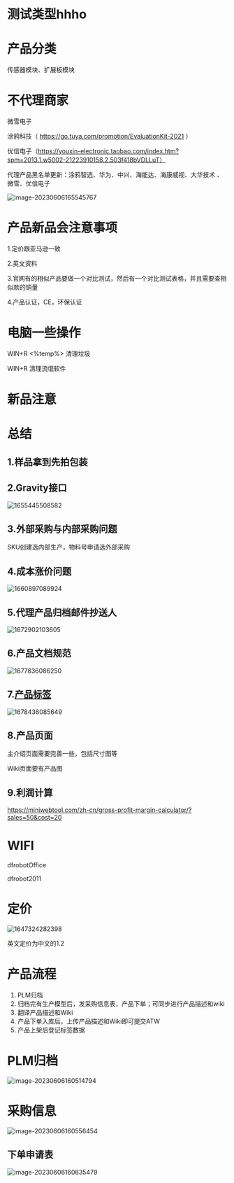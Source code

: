 # 测试类型hhho

# 产品分类

传感器模块、扩展板模块

# 不代理商家

微雪电子

涂鸦科技（ https://go.tuya.com/promotion/EvaluationKit-2021 ）

优信电子（https://youxin-electronic.taobao.com/index.htm?spm=2013.1.w5002-21223910158.2.503f418bVDLLuT）

 代理产品黑名单更新：涂鸦智选、华为、中兴、海能达、海康威视、大华技术 、微雪、优信电子

![image-20230606165545767](D:\桌面\remite\image-20230606165545767.png)

# 产品新品会注意事项

1.定价跟亚马逊一致

2.英文资料

3.官网有的相似产品要做一个对比测试，然后有一个对比测试表格，并且需要查相似款的销量

4.产品认证，CE，环保认证

# 电脑一些操作

WIN+R <%temp%> 清理垃圾

WIN+R <mrt> 清理流氓软件

# 新品注意

# 总结

## 1.样品拿到先拍包装

## 2.Gravity接口

![1655445508582](C:\Users\df\AppData\Roaming\Typora\typora-user-images\1655445508582.png)

## 3.外部采购与内部采购问题

SKU创建选内部生产，物料号申请选外部采购

## 4.成本涨价问题

![1660897089924](ipic/1660897089924-1660897089990.png)

## 5.代理产品归档邮件抄送人

![1672902103605](ipic/1672902103605-1672902103680.png)

## 6.产品文档规范

![1677836086250](ipic/1677836086250-1677836086378.png)

## 7.[产品标签](https://docs.qq.com/sheet/DSmFqa1VPemhQRE1j?tab=BB08J2&groupUin=PDUnIKXJ9WH8fRUy05eCIQ%25253D%25253D&ADUIN=1822565368&ADSESSION=1678425380&ADTAG=CLIENT.QQ.5681_.0&ADPUBNO=27272&jumpuin=1822565368&u=0ed5f414dee74a368fd2d53e9d53ec9b)

![1678436085649](ipic/1678436085649-1678436085697.png)

## 8.产品页面

主介绍页面需要完善一些，包括尺寸图等

Wiki页面要有产品图

## 9.利润计算

https://miniwebtool.com/zh-cn/gross-profit-margin-calculator/?sales=50&cost=20

# WIFI

dfrobotOffice

dfrobot2011

# 定价

![1647324282398](C:\Users\df\AppData\Roaming\Typora\typora-user-images\1647324282398.png)

英文定价为中文的1.2



# 产品流程

1. PLM归档
2. 归档完有生产模型后，发采购信息表，产品下单；可同步进行产品描述和wiki
3. 翻译产品描述和Wiki
4. 产品下单入库后，上传产品描述和Wiki即可提交ATW
5. 产品上架后登记标签数据

# PLM归档

![image-20230606160514794](D:\桌面\工作\产品处理\模板\产品.assets\image-20230606160514794.png)

# 采购信息

![image-20230606160556454](D:\桌面\工作\产品处理\模板\产品.assets\image-20230606160556454.png)



## 下单申请表

![image-20230606160635479](D:\桌面\工作\产品处理\模板\产品.assets\image-20230606160635479.png)

